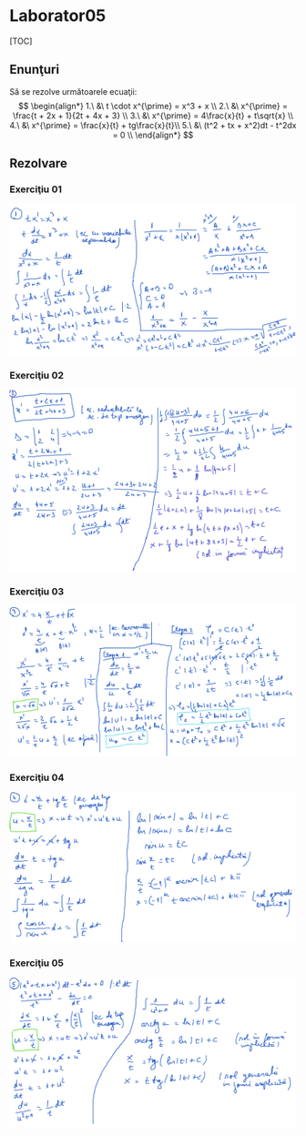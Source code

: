 # Laborator05

[TOC]

## Enunţuri

Să se rezolve următoarele ecuaţii:
$$
\begin{align*}
1.\ &\ t \cdot x^{\prime} = x^3 + x \\
2.\ &\ x^{\prime} = \frac{t + 2x + 1}{2t + 4x + 3} \\
3.\ &\ x^{\prime} = 4\frac{x}{t} + t\sqrt{x} \\
4.\ &\ x^{\prime} = \frac{x}{t} + tg\frac{x}{t}\\
5.\ &\ (t^2 + tx + x^2)dt - t^2dx = 0 \\
\end{align*}
$$

## Rezolvare

### Exerciţiu 01

![Ex1](./img/Ex1.png)

### Exerciţiu 02

![Ex2](./img/Ex2.png)

### Exerciţiu 03

![Ex3](./img/Ex3.png)

### Exerciţiu 04

![Ex4](./img/Ex4.png)

### Exerciţiu 05

![Ex5](./img/Ex5.png)

